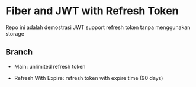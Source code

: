 # Fiber and JWT with Refresh Token

Repo ini adalah demostrasi JWT support refresh token tanpa menggunakan storage

## Branch

- Main: unlimited refresh token

- Refresh With Expire: refresh token with expire time (90 days)
